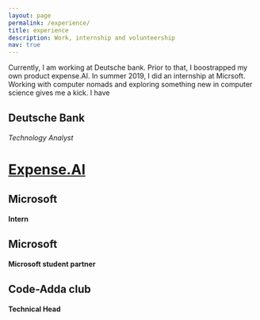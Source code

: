 ```yaml
---
layout: page
permalink: /experience/
title: experience
description: Work, internship and volunteership
nav: true
---
```

Currently, I am working at Deutsche bank. Prior to that, I boostrapped my own product expense.AI. In summer 2019, I did an internship at Micrsoft. Working with computer nomads and exploring something new in computer science gives me a kick. I have 
## Deutsche Bank
###### Technology Analyst 
<h1><a href="http://tufanprotocol.com">Expense.AI</a></h1>


## Microsoft
#### Intern

## Microsoft
#### Microsoft student  partner

## Code-Adda club
#### Technical Head
